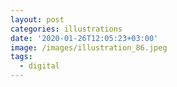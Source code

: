 ```yaml
---
layout: post
categories: illustrations
date: '2020-01-26T12:05:23+03:00'
image: /images/illustration_86.jpeg
tags:
  - digital
---
```

